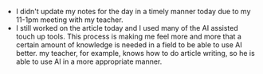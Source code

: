 - I didn't update my notes for the day in a timely manner today due to my 11-1pm meeting with my teacher.
- I still worked on the article today and I used many of the AI assisted touch up tools. This process is making me feel more and more that a certain amount of knowledge is needed in a field to be able to use AI better. my teacher, for example, knows how to do article writing, so he is able to use AI in a more appropriate manner.